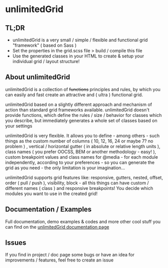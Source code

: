 # unlimitedGrid
## TL;DR

* unlimitedGrid is a very small / simple / flexible and functional grid "framework" ( based on Sass )
* Set the properties in the grid.scss file > build / compile this file
* Use the generated classes in your HTML to create & setup your individual grid / layout structure!

## About unlimitedGrid

unlimitedGrid is a collection of ~~functions~~ principles and rules, by which you can easily and fast create an attractive and ( ultra ) functional grid.

unlimitedGrid based on a slightly different approach and mechanism of action than standard grid frameworks available. unlimitedGrid doesn't provide functions, which define the rules / size / behavior for classes which you describe, but immediately generates a whole set of classes based on your settings

unlimitedGrid is very flexible. It allows you to define - among others - such things as the custom number of columns ( 10, 12, 16, 24 or maybe 7? no problem ) , vertical / horizontal gutter ( in absolute or relative length units ), class names ( you prefer OOCSS, BEM or another methodology - easy! ), custom breakpoint values and class names for @media - for each module independently, according to your preferences - so you can generate the grid as you need - the only limitation is your imagination...

unlimitedGrid supports grid features like: responsive, gutters, nested, offset, order ( pull / push ), visibility, block - all this things can have custom / different names ( class ) and responsive breakpoints! You decide which modules you want to use in the created grid!

## Documentation / Examples

Full documentation, demo examples & codes and more other cool stuff you can find on the [unlimitedGrid documentation page](http://pixelt.github.io/unlimitedGrid/)

## Issues

If you find in project / doc page some bugs or have an idea for improvements / features, feel free to create an issue